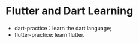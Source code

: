 # Flutter and Dart Learning

- dart-practice：learn the dart language;
- flutter-practice: learn flutter.
